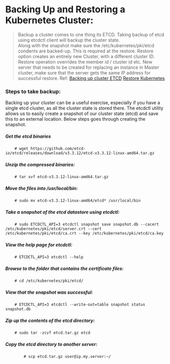 #  Backing Up and Restoring a Kubernetes Cluster:
  > Backup a cluster comes to one thing its ETCD. 
  > Taking backup of etcd using etcdctl client will backup the cluster state.  
  > Along with the snapshot make sure the /etc/kubernetes/pki/etcd condents are backed-up. This is required at the restore. 
  > Restore option creates an entirely new Cluster, with a different cluster ID. Restore operation overrides the member id / cluster id etc. 
  > New server that needs to be created for replacing an instance in Master cluster, make sure that the server gets the same IP address for successful restore. 
  > Ref: 
  [Backing up cluster ETCD](https://kubernetes.io/docs/tasks/administer-cluster/configure-upgrade-etcd/#backing-up-an-etcd-cluster)
  [Restore Kubernetes](https://github.com/etcd-io/etcd/blob/master/Documentation/op-guide/recovery.md)
    
###    Steps to take backup:

 Backing up your cluster can be a useful exercise, especially if you have a single etcd cluster, as all the cluster state is stored there. The etcdctl utility allows us to easily create a snapshot of our cluster state (etcd) and save this to an external location. Below steps goes through creating the snapshot.

##### Get the etcd binaries
```
    # wget https://github.com/etcd-io/etcd/releases/download/v3.3.12/etcd-v3.3.12-linux-amd64.tar.gz
```
#####    Unzip the compressed binaries:
```
    # tar xvf etcd-v3.3.12-linux-amd64.tar.gz
```
#####    Move the files into /usr/local/bin:
```
    # sudo mv etcd-v3.3.12-linux-amd64/etcd* /usr/local/bin
```
#####    Take a snapshot of the etcd datastore using etcdctl:
```
    # sudo ETCDCTL_API=3 etcdctl snapshot save snapshot.db --cacert /etc/kubernetes/pki/etcd/server.crt --cert /etc/kubernetes/pki/etcd/ca.crt --key /etc/kubernetes/pki/etcd/ca.key
```
#####    View the help page for etcdctl:
```
    # ETCDCTL_API=3 etcdctl --help
```
#####    Browse to the folder that contains the certificate files:
```
    # cd /etc/kubernetes/pki/etcd/
```
#####    View that the snapshot was successful:
```
    # ETCDCTL_API=3 etcdctl --write-out=table snapshot status snapshot.db
```
#####    Zip up the contents of the etcd directory:
```
    # sudo tar -zcvf etcd.tar.gz etcd
```
#####    Copy the etcd directory to another server:
```
        # scp etcd.tar.gz user@ip.my.server:~/
```
